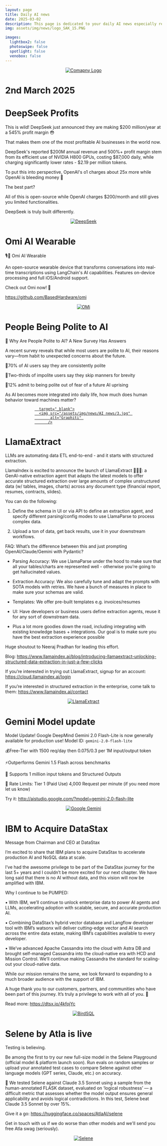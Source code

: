 ```yaml
---
layout: page
title: Daily AI news
date: 2025-03-02
description: This page is dedicated to your daily AI news especially related to Agents, LLMs, and Agentic AI
img: assets/img/news/logo_SAK_15.PNG

images:
  lightbox2: false
  photoswipe: false
  spotlight: false
  venobox: false
---
```



<div style="display: flex; justify-content: center; align-items: center;">
  <div class="pswp-gallery pswp-gallery--single-column" id="gallery--news" style="display: flex; gap: 20px; flex-wrap: wrap; justify-content: center;">
    <a href="/assets/img/news/logo_SAK_15.PNG"
      target="_blank">
      <img src="/assets/img/news/logo_SAK_15.PNG" 
           alt="Comapny Logo" 
           />
</a>

  </div>
</div>

<h1> 2nd March 2025 </h1>

<h1> DeepSeek Profits </h1>

This is wild! DeepSeek just announced they are making $200 million/year at a 545% profit margin 😳

That makes them one of the most profitable AI businesses in the world now.

DeepSeek's reported $200M annual revenue and 500%+ profit margin stem from its efficient use of NVIDIA H800 GPUs, costing $87,000 daily, while charging significantly lower rates - $2.19 per million tokens.

To put this into perspective, OpenAI's o1 charges about 25x more while OpenAI is bleeding money 😬

The best part?

All of this is open-source while OpenAI charges $200/month and still gives you limited functionalities.

DeepSeek is truly built differently.

<div style="display: flex; justify-content: center; align-items: center;">
  <div class="pswp-gallery pswp-gallery--single-column" id="gallery--news" style="display: flex; gap: 10px; flex-wrap: wrap; justify-content: center;">
    <a href="/assets/img/news/AI news/1.jpg"
      target="_blank">
      <img src="/assets/img/news/AI news/1.jpg" 
           alt="DeepSeek" 
            />
</a>

  </div>
</div>


<h1> Omi AI Wearable </h1>

🎙️🤖 Omi AI Wearable

An open-source wearable device that transforms conversations into real-time transcriptions using LangChain's AI capabilities. Features on-device processing and full iOS/Android support.

Check out Omi now! 🚀

https://github.com/BasedHardware/omi

<div style="display: flex; justify-content: center; align-items: center;">
  <div class="pswp-gallery pswp-gallery--single-column" id="gallery--news" style="display: flex; gap: 10px; flex-wrap: wrap; justify-content: center;">
    <a href="/assets/img/news/AI news/2.jpg"
      target="_blank">
      <img src="/assets/img/news/AI news/2.jpg" 
           alt="OMi" 
            />
</a>

  </div>
</div>


<h1>People Being Polite to AI</h1>

🤖 Why Are People Polite to AI? A New Survey Has Answers

A recent survey reveals that while most users are polite to AI, their reasons vary—from habit to unexpected concerns about the future.

🔹70% of AI users say they are consistently polite

🔹Two-thirds of impolite users say they skip manners for brevity

🔹12% admit to being polite out of fear of a future AI uprising

As AI becomes more integrated into daily life, how much does human behavior toward machines matter?


<div style="display: flex; justify-content: center; align-items: center;">
  <div class="pswp-gallery pswp-gallery--single-column" id="gallery--news" style="display: flex; gap: 20px; flex-wrap: wrap; justify-content: center;">
    <a href="/assets/img/news/AI news/3.jpg"

      target="_blank">
      <img src="/assets/img/news/AI news/3.jpg" 
           alt="Graphiti" 
          />
</a>

  </div>
</div>


<h1> LlamaExtract </h1>

LLMs are automating data ETL end-to-end - and it starts with structured extraction.

LlamaIndex is excited to announce the launch of LlamaExtract 🧑‍🔬🤖: a GenAI-native extraction agent that adapts the latest models to offer accurate structured extraction over large amounts of complex unstructured data (w/ tables, images, charts) across any document type (financial report, resumes, contracts, slides).

You can do the following:
1. Define the schema in UI or via API to define an extraction agent, and specify different parsing/config modes to use LlamaParse to process complex data.

2. Upload a ton of data, get back results, use it in your downstream workflows.

FAQ: What’s the difference between this and just prompting OpenAI/Claude/Gemini with Pydantic?

* Parsing Accuracy: We use LlamaParse under the hood to make sure that all your tables/charts are represented well - otherwise you’re going to get hallucinated values. 

* Extraction Accuracy: We also carefully tune and adapt the prompts with SOTA models with retries. We have a bunch of measures in place to make sure your schemas are valid. 

* Templates: We offer pre-built templates e.g. invoices/resumes

* UI: Have developers or business users define extraction agents, reuse it for any sort of downstream data.

* Plus a lot more goodies down the road, including integrating with existing knowledge bases + integrations. Our goal is to make sure you have the best extraction experience possible

Huge shoutout to Neeraj Pradhan for leading this effort. 

Blog: https://www.llamaindex.ai/blog/introducing-llamaextract-unlocking-structured-data-extraction-in-just-a-few-clicks

If you’re interested in trying out LlamaExtract, signup for an account: 
https://cloud.llamaindex.ai/login

If you’re interested in structured extraction in the enterprise, come talk to them: https://www.llamaindex.ai/contact


<div style="display: flex; justify-content: center; align-items: center;">
  <div class="pswp-gallery pswp-gallery--single-column" id="gallery--news" style="display: flex; gap: 20px; flex-wrap: wrap; justify-content: center;">
    <a href="/assets/img/news/AI news/4.jpg"
      target="_blank">
      <img src="/assets/img/news/AI news/4.jpg" 
           alt="LlamaExtract" 
           />
</a>

  </div>
</div>

<h1> Gemini Model update </h1>

Model Update! Google DeepMind Gemini 2.0 Flash-Lite is now generally available for production use! Model ID: `gemini-2.0-flash-lite`

💰Free-Tier with 1500 req/day then $0.075/$0.3 per 1M input/output token

⚡Outperforms Gemini 1.5 Flash across benchmarks

📏 Supports 1 million input tokens and Structured Outputs

🚀 Rate Limits: Tier 1 (Paid Use) 4,000 Request per minute (if you need more let us know)

Try it: http://aistudio.google.com/?model=gemini-2.0-flash-lite

<div style="display: flex; justify-content: center; align-items: center;">
  <div class="pswp-gallery pswp-gallery--single-column" id="gallery--news" style="display: flex; gap: 20px; flex-wrap: wrap; justify-content: center;">
    <a href="/assets/img/news/AI news/5.JPG"
      target="_blank">
      <img src="/assets/img/news/AI news/5.JPG" 
           alt="Google Gemini" 
          />
</a>

  </div>
</div>

<h1> IBM to Acquire DataStax </h1>

Message from Chairman and CEO at DataStax

I’m excited to share that IBM plans to acquire DataStax to accelerate production AI and NoSQL data at scale.

I’ve had the awesome privilege to be part of the DataStax journey for the last 5+ years and I couldn’t be more excited for our next chapter. We have long said that there is no AI without data, and this vision will now be amplified with IBM.

Why I continue to be PUMPED:

▪︎ With IBM, we’ll continue to unlock enterprise data to power AI agents and LLMs, accelerating adoption with scalable, secure, and accurate production AI.

▪︎ Combining DataStax’s hybrid vector database and Langflow developer tool with IBM’s watsonx will deliver cutting-edge vector and AI search across the entire data estate, making IBM’s capabilities available to every developer.

▪︎ We’ve advanced Apache Cassandra into the cloud with Astra DB and brought self-managed Cassandra into the cloud-native era with HCD and Mission Control. We’ll continue making Cassandra the standard for scaling-out your cloud-native data.

While our mission remains the same, we look forward to expanding to a much broader audience with the support of IBM.

A huge thank you to our customers, partners, and communities who have been part of this journey. It’s truly a privilege to work with all of you. 🙏

Read more: https://dtsx.io/4kfojYc

<div style="display: flex; justify-content: center; align-items: center;">
  <div class="pswp-gallery pswp-gallery--single-column" id="gallery--news" style="display: flex; gap: 20px; flex-wrap: wrap; justify-content: center;">
    <a href="/assets/img/news/AI news/6.jpg"
      target="_blank">
      <img src="/assets/img/news/AI news/6.jpg" 
           alt="BirdSQL" 
           />
</a>

  </div>
</div>

<h1> Selene by Atla is live </h1>

Testing is believing.

Be among the first to try our new full-size model in the Selene Playground (official model & platform launch soon). Run evals on random samples or upload your annotated test cases to compare Selene against other language models (GPT series, Claude, etc.) on accuracy.

🧪 We tested Selene against Claude 3.5 Sonnet using a sample from the human-annotated FLASK dataset, evaluated on ‘logical robustness’ — a difficult metric that assesses whether the model output ensures general applicability and avoids logical contradictions. In this test, Selene beat Claude 3.5 Sonnet by over 15%.

Give it a go: https://huggingface.co/spaces/AtlaAI/selene

Get in touch with us if we do worse than other models and we'll send you free Atla swag (seriously).

<div style="display: flex; justify-content: center; align-items: center;">
  <div class="pswp-gallery pswp-gallery--single-column" id="gallery--news" style="display: flex; gap: 20px; flex-wrap: wrap; justify-content: center;">
    <a href="/assets/img/news/AI news/7.jpg"
      target="_blank">
      <img src="/assets/img/news/AI news/7.jpg" 
           alt="Selene" 
           />
</a>

  </div>
</div>
